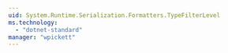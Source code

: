```yaml
---
uid: System.Runtime.Serialization.Formatters.TypeFilterLevel
ms.technology: 
  - "dotnet-standard"
manager: "wpickett"
---
```

